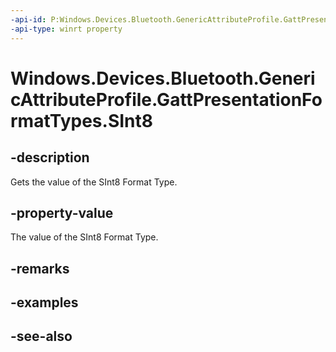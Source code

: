 ```yaml
---
-api-id: P:Windows.Devices.Bluetooth.GenericAttributeProfile.GattPresentationFormatTypes.SInt8
-api-type: winrt property
---
```


<!-- Property syntax
public byte SInt8 { get; }
-->

# Windows.Devices.Bluetooth.GenericAttributeProfile.GattPresentationFormatTypes.SInt8

## -description
Gets the value of the SInt8 Format Type.

## -property-value
The value of the SInt8 Format Type.

## -remarks

## -examples

## -see-also
